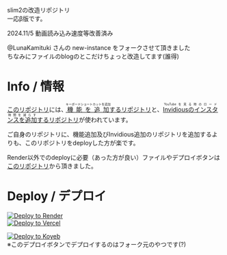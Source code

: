 slim2の改造リポジトリ<br>
一応β版です。

2024.11/5 動画読み込み速度等改善済み

@LunaKamituki さんの new-instance をフォークさせて頂きました
<br>
ちなみにファイルのblogのとこだけちょっと改造してます(誰得)
# Info / 情報
<a href="new-instance(yuki): https://github.com/LunaKamituki/new-instance">このリポジトリ</a>には、<a href="https://github.com/LunaKamituki/yuki-source"><ruby>機能を追加<rt>キーボードショートカットを追加</rt></ruby>するリポジトリ</a>と、<a href="https://github.com/LunaKamituki/yukiyoutube-inv-instances"><ruby>Invidiousのインスタンスを追加<rt>YouTubeを見る時のロード時間を減らす</rt></ruby>するリポジトリ</a>が使われています。

ご自身のリポジトリに、機能追加及びInvidious追加のリポジトリを追加するよりも、このリポジトリをdeployした方が楽です。

Render以外でのdeployに必要（あった方が良い）ファイルやデプロイボタンは<a href="https://github.com/siawaseok3/slim-2-by-siawaseok">このリポジトリ</a>から頂きました。

# Deploy / デプロイ
<a href="https://render.com/deploy?repo=https://github.com/LunaKamituki/new-instance.git">
 <img src="https://render.com/images/deploy-to-render-button.svg" alt="Deploy to Render"><br>
</a>
<a href="https://vercel.com/new/clone?repository-url=https://github.com/LunaKamituki/new-instance.git">
  <img src="https://vercel.com/button" alt="Deploy to Vercel">
</a>

[![Deploy to Koyeb](https://www.koyeb.com/static/images/deploy/button.svg)](https://app.koyeb.com/deploy?type=git&builder=buildpack&repository=github.com/LunaKamituki/new-instance&branch=main&name=new-instance)
<br>
※このデプロイボタンでデプロイするのはフォーク元のやつです(?)
